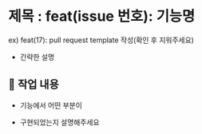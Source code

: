 # 제목 : feat(issue 번호): 기능명

ex) feat(17): pull request template 작성(확인 후 지워주세요)

- 간략한 설명

## 🔎 작업 내용

- 기능에서 어떤 부분이

- 구현되었는지 설명해주세요

  <br/>

